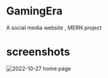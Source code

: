 # GamingEra
A social media  website , MERN project 

# screenshots

![2022-10-27](https://user-images.githubusercontent.com/39133847/199179245-7a8871fa-7cf2-48db-8cac-a52bc6e2363a.png)
home page 
